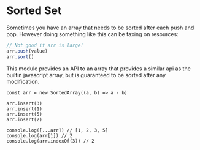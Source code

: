 # Sorted Set

Sometimes you have an array that needs to be sorted after each push and pop.
However doing something like this can be taxing on resources:

```js
// Not good if arr is large!
arr.push(value)
arr.sort()
```

This module provides an API to an array that provides a similar api as the
builtin javascript array, but is guaranteed to be sorted after any modification.

```
const arr = new SortedArray((a, b) => a - b)

arr.insert(3)
arr.insert(1)
arr.insert(5)
arr.insert(2)

console.log([...arr]) // [1, 2, 3, 5]
console.log(arr[1]) // 2
console.log(arr.indexOf(3)) // 2

```

